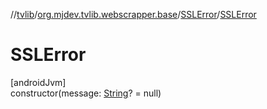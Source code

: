 //[tvlib](../../../index.md)/[org.mjdev.tvlib.webscrapper.base](../index.md)/[SSLError](index.md)/[SSLError](-s-s-l-error.md)

# SSLError

[androidJvm]\
constructor(message: [String](https://kotlinlang.org/api/latest/jvm/stdlib/kotlin/-string/index.html)? = null)
